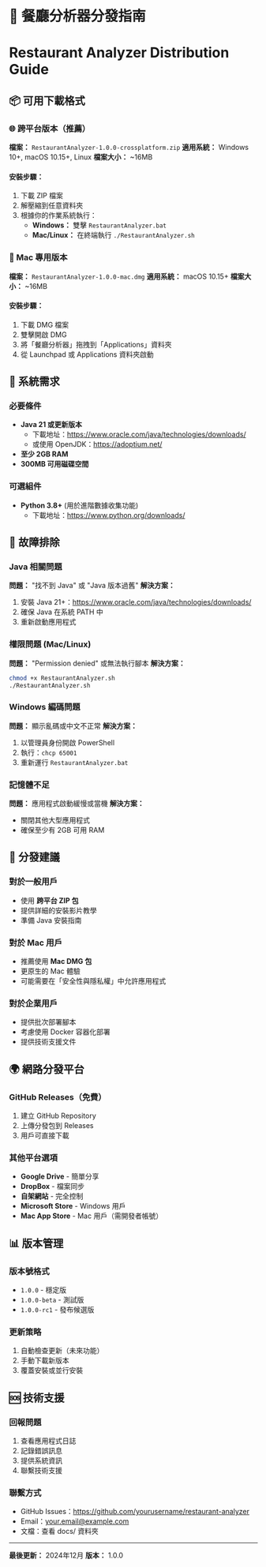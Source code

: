 # 🚀 餐廳分析器分發指南
# Restaurant Analyzer Distribution Guide

## 📦 可用下載格式

### 🌐 跨平台版本（推薦）
**檔案：** `RestaurantAnalyzer-1.0.0-crossplatform.zip`
**適用系統：** Windows 10+, macOS 10.15+, Linux
**檔案大小：** ~16MB

#### 安裝步驟：
1. 下載 ZIP 檔案
2. 解壓縮到任意資料夾
3. 根據你的作業系統執行：
   - **Windows：** 雙擊 `RestaurantAnalyzer.bat`
   - **Mac/Linux：** 在終端執行 `./RestaurantAnalyzer.sh`

### 🍎 Mac 專用版本
**檔案：** `RestaurantAnalyzer-1.0.0-mac.dmg`
**適用系統：** macOS 10.15+
**檔案大小：** ~16MB

#### 安裝步驟：
1. 下載 DMG 檔案
2. 雙擊開啟 DMG
3. 將「餐廳分析器」拖拽到「Applications」資料夾
4. 從 Launchpad 或 Applications 資料夾啟動

## 🎯 系統需求

### 必要條件
- **Java 21 或更新版本**
  - 下載地址：https://www.oracle.com/java/technologies/downloads/
  - 或使用 OpenJDK：https://adoptium.net/
- **至少 2GB RAM**
- **300MB 可用磁碟空間**

### 可選組件
- **Python 3.8+** (用於進階數據收集功能)
  - 下載地址：https://www.python.org/downloads/

## 🔧 故障排除

### Java 相關問題
**問題：** "找不到 Java" 或 "Java 版本過舊"
**解決方案：**
1. 安裝 Java 21+：https://www.oracle.com/java/technologies/downloads/
2. 確保 Java 在系統 PATH 中
3. 重新啟動應用程式

### 權限問題 (Mac/Linux)
**問題：** "Permission denied" 或無法執行腳本
**解決方案：**
```bash
chmod +x RestaurantAnalyzer.sh
./RestaurantAnalyzer.sh
```

### Windows 編碼問題
**問題：** 顯示亂碼或中文不正常
**解決方案：**
1. 以管理員身份開啟 PowerShell
2. 執行：`chcp 65001`
3. 重新運行 `RestaurantAnalyzer.bat`

### 記憶體不足
**問題：** 應用程式啟動緩慢或當機
**解決方案：**
- 關閉其他大型應用程式
- 確保至少有 2GB 可用 RAM

## 📱 分發建議

### 對於一般用戶
- 使用 **跨平台 ZIP 包**
- 提供詳細的安裝影片教學
- 準備 Java 安裝指南

### 對於 Mac 用戶
- 推薦使用 **Mac DMG 包**
- 更原生的 Mac 體驗
- 可能需要在「安全性與隱私權」中允許應用程式

### 對於企業用戶
- 提供批次部署腳本
- 考慮使用 Docker 容器化部署
- 提供技術支援文件

## 🌍 網路分發平台

### GitHub Releases（免費）
1. 建立 GitHub Repository
2. 上傳分發包到 Releases
3. 用戶可直接下載

### 其他平台選項
- **Google Drive** - 簡單分享
- **DropBox** - 檔案同步
- **自架網站** - 完全控制
- **Microsoft Store** - Windows 用戶
- **Mac App Store** - Mac 用戶（需開發者帳號）

## 📊 版本管理

### 版本號格式
- `1.0.0` - 穩定版
- `1.0.0-beta` - 測試版
- `1.0.0-rc1` - 發布候選版

### 更新策略
1. 自動檢查更新（未來功能）
2. 手動下載新版本
3. 覆蓋安裝或並行安裝

## 🆘 技術支援

### 回報問題
1. 查看應用程式日誌
2. 記錄錯誤訊息
3. 提供系統資訊
4. 聯繫技術支援

### 聯繫方式
- GitHub Issues：https://github.com/yourusername/restaurant-analyzer
- Email：your.email@example.com
- 文檔：查看 docs/ 資料夾

---

**最後更新：** 2024年12月
**版本：** 1.0.0 